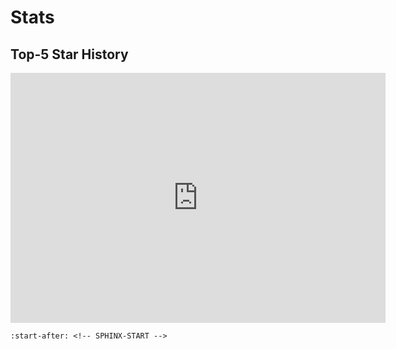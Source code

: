 # Stats

## Top-5 Star History

<iframe style="width:100%;height:auto;min-width:600px;min-height:400px;" src="https://star-history.com/embed?secret=Z2l0aHViX3BhdF8xMUFCUVFOM1kwaW9KemFkbVRmNGQ1XzVMTHc0RmtJTkxYQ1BIUHZkWlBndXE1eGo1NGdrb3EzUnJhcVRFekxncjgzSU5HUVdIQms1YVl0WnV5#cda-tum/mqt-qcec&cda-tum/mqt-ddsim&cda-tum/mqt-qmap&cda-tum/mqt-qecc&cda-tum/mqt-bench&Date" frameBorder="0"></iframe>

```{include} ../README.md
:start-after: <!-- SPHINX-START -->
```

